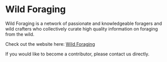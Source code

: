 # Wild Foraging

Wild Foraging is a network of passionate and knowledgeable foragers and wild crafters who collectively curate high quality information on foraging from the wild.

Check out the website here: [Wild Foraging](https://wildforaging.github.io/site/)

If you would like to become a contributor, please contact us directly.
